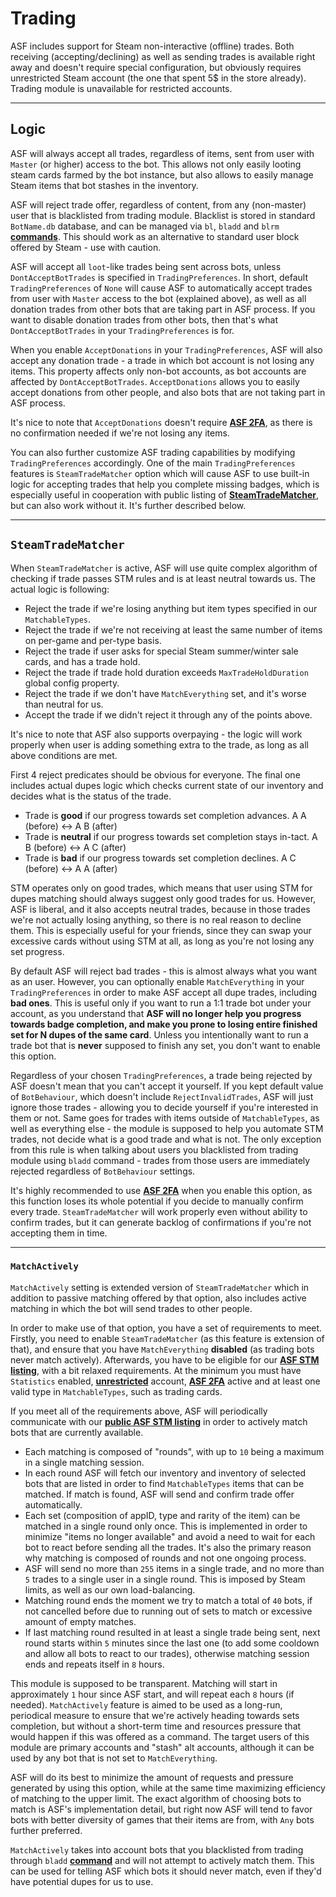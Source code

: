 # Trading

ASF includes support for Steam non-interactive (offline) trades. Both receiving (accepting/declining) as well as sending trades is available right away and doesn't require special configuration, but obviously requires unrestricted Steam account (the one that spent 5$ in the store already). Trading module is unavailable for restricted accounts.

---

## Logic

ASF will always accept all trades, regardless of items, sent from user with `Master` (or higher) access to the bot. This allows not only easily looting steam cards farmed by the bot instance, but also allows to easily manage Steam items that bot stashes in the inventory.

ASF will reject trade offer, regardless of content, from any (non-master) user that is blacklisted from trading module. Blacklist is stored in standard `BotName.db` database, and can be managed via `bl`, `bladd` and `blrm` **[commands](https://github.com/JustArchiNET/ArchiSteamFarm/wiki/Commands)**. This should work as an alternative to standard user block offered by Steam - use with caution.

ASF will accept all `loot`-like trades being sent across bots, unless `DontAcceptBotTrades` is specified in `TradingPreferences`. In short, default `TradingPreferences` of `None` will cause ASF to automatically accept trades from user with `Master` access to the bot (explained above), as well as all donation trades from other bots that are taking part in ASF process. If you want to disable donation trades from other bots, then that's what `DontAcceptBotTrades` in your `TradingPreferences` is for.

When you enable `AcceptDonations` in your `TradingPreferences`, ASF will also accept any donation trade - a trade in which bot account is not losing any items. This property affects only non-bot accounts, as bot accounts are affected by `DontAcceptBotTrades`. `AcceptDonations` allows you to easily accept donations from other people, and also bots that are not taking part in ASF process.

It's nice to note that `AcceptDonations` doesn't require **[ASF 2FA](https://github.com/JustArchiNET/ArchiSteamFarm/wiki/Two-factor-authentication)**, as there is no confirmation needed if we're not losing any items.

You can also further customize ASF trading capabilities by modifying `TradingPreferences` accordingly. One of the main `TradingPreferences` features is `SteamTradeMatcher` option which will cause ASF to use built-in logic for accepting trades that help you complete missing badges, which is especially useful in cooperation with public listing of **[SteamTradeMatcher](https://www.steamtradematcher.com)**, but can also work without it. It's further described below.

---

## `SteamTradeMatcher`

When `SteamTradeMatcher` is active, ASF will use quite complex algorithm of checking if trade passes STM rules and is at least neutral towards us. The actual logic is following:

- Reject the trade if we're losing anything but item types specified in our `MatchableTypes`.
- Reject the trade if we're not receiving at least the same number of items on per-game and per-type basis.
- Reject the trade if user asks for special Steam summer/winter sale cards, and has a trade hold.
- Reject the trade if trade hold duration exceeds `MaxTradeHoldDuration` global config property.
- Reject the trade if we don't have `MatchEverything` set, and it's worse than neutral for us.
- Accept the trade if we didn't reject it through any of the points above.

It's nice to note that ASF also supports overpaying - the logic will work properly when user is adding something extra to the trade, as long as all above conditions are met.

First 4 reject predicates should be obvious for everyone. The final one includes actual dupes logic which checks current state of our inventory and decides what is the status of the trade.

- Trade is **good** if our progress towards set completion advances. A A (before) <-> A B (after)
- Trade is **neutral** if our progress towards set completion stays in-tact. A B (before) <-> A C (after)
- Trade is **bad** if our progress towards set completion declines. A C (before) <-> A A (after)

STM operates only on good trades, which means that user using STM for dupes matching should always suggest only good trades for us. However, ASF is liberal, and it also accepts neutral trades, because in those trades we're not actually losing anything, so there is no real reason to decline them. This is especially useful for your friends, since they can swap your excessive cards without using STM at all, as long as you're not losing any set progress.

By default ASF will reject bad trades - this is almost always what you want as an user. However, you can optionally enable `MatchEverything` in your `TradingPreferences` in order to make ASF accept all dupe trades, including **bad ones**. This is useful only if you want to run a 1:1 trade bot under your account, as you understand that **ASF will no longer help you progress towards badge completion, and make you prone to losing entire finished set for N dupes of the same card**. Unless you intentionally want to run a trade bot that is **never** supposed to finish any set, you don't want to enable this option.

Regardless of your chosen `TradingPreferences`, a trade being rejected by ASF doesn't mean that you can't accept it yourself. If you kept default value of `BotBehaviour`, which doesn't include `RejectInvalidTrades`, ASF will just ignore those trades - allowing you to decide yourself if you're interested in them or not. Same goes for trades with items outside of `MatchableTypes`, as well as everything else - the module is supposed to help you automate STM trades, not decide what is a good trade and what is not. The only exception from this rule is when talking about users you blacklisted from trading module using `bladd` command - trades from those users are immediately rejected regardless of `BotBehaviour` settings.

It's highly recommended to use **[ASF 2FA](https://github.com/JustArchiNET/ArchiSteamFarm/wiki/Two-factor-authentication)** when you enable this option, as this function loses its whole potential if you decide to manually confirm every trade. `SteamTradeMatcher` will work properly even without ability to confirm trades, but it can generate backlog of confirmations if you're not accepting them in time.

---

### `MatchActively`

`MatchActively` setting is extended version of `SteamTradeMatcher` which in addition to passive matching offered by that option, also includes active matching in which the bot will send trades to other people.

In order to make use of that option, you have a set of requirements to meet. Firstly, you need to enable `SteamTradeMatcher` (as this feature is extension of that), and ensure that you have `MatchEverything` **disabled** (as trading bots never match actively). Afterwards, you have to be eligible for our **[ASF STM listing](https://github.com/JustArchiNET/ArchiSteamFarm/wiki/Statistics#current-privacy-policy)**, with a bit relaxed requirements. At the minimum you must have `Statistics` enabled, **[unrestricted](https://support.steampowered.com/kb_article.php?ref=3330-IAGK-7663)** account, **[ASF 2FA](https://github.com/JustArchiNET/ArchiSteamFarm/wiki/Two-factor-authentication#asf-2fa)** active and at least one valid type in `MatchableTypes`, such as trading cards.

If you meet all of the requirements above, ASF will periodically communicate with our **[public ASF STM listing](https://github.com/JustArchiNET/ArchiSteamFarm/wiki/Statistics#public-asf-stm-listing)** in order to actively match bots that are currently available.

- Each matching is composed of "rounds", with up to `10` being a maximum in a single matching session.
- In each round ASF will fetch our inventory and inventory of selected bots that are listed in order to find `MatchableTypes` items that can be matched. If match is found, ASF will send and confirm trade offer automatically.
- Each set (composition of appID, type and rarity of the item) can be matched in a single round only once. This is implemented in order to minimize "items no longer available" and avoid a need to wait for each bot to react before sending all the trades. It's also the primary reason why matching is composed of rounds and not one ongoing process.
- ASF will send no more than `255` items in a single trade, and no more than `5` trades to a single user in a single round. This is imposed by Steam limits, as well as our own load-balancing.
- Matching round ends the moment we try to match a total of `40` bots, if not cancelled before due to running out of sets to match or excessive amount of empty matches.
- If last matching round resulted in at least a single trade being sent, next round starts within `5` minutes since the last one (to add some cooldown and allow all bots to react to our trades), otherwise matching session ends and repeats itself in `8` hours.

This module is supposed to be transparent. Matching will start in approximately `1` hour since ASF start, and will repeat each `8` hours (if needed). `MatchActively` feature is aimed to be used as a long-run, periodical measure to ensure that we're actively heading towards sets completion, but without a short-term time and resources pressure that would happen if this was offered as a command. The target users of this module are primary accounts and "stash" alt accounts, although it can be used by any bot that is not set to `MatchEverything`.

ASF will do its best to minimize the amount of requests and pressure generated by using this option, while at the same time maximizing efficiency of matching to the upper limit. The exact algorithm of choosing bots to match is ASF's implementation detail, but right now ASF will tend to favor bots with better diversity of games that their items are from, with `Any` bots further preferred.

`MatchActively` takes into account bots that you blacklisted from trading through `bladd` **[command](https://github.com/JustArchiNET/ArchiSteamFarm/wiki/Commands)** and will not attempt to actively match them. This can be used for telling ASF which bots it should never match, even if they'd have potential dupes for us to use.